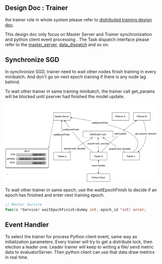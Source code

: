 ## Design Doc : Trainer 

the trainer role in whole system please refer to [distributed training design doc](./README.md). 

This design doc only focus on Master Server and Trainer synchronization and python client event processing . The Task dispatch interface please refer to the [master_server](./master_server.md), [data_dispatch](./data_dispatch.md) and so on.

## Synchronize SGD

In synchronize SGD, trainer need to wait other nodes finish training in every minibatch. And don't go on next epoch training if there is any node lag behind.

To wait other trainer in same training minibatch, the trainer call get_params will be blocked until pserver had finished the model update.

<img src="src/paddle-trainer.png" width="600"/>

To wait other trainer in same epoch, use the waitEpochFinish to decide if an epoch has finished and enter next training epoch.

```go
// Master Service 
func(s *Service) waitEpochFinish(dummy int, epoch_id *int) error;
```

## Event Handler

To select the trainer for process Python client event,  same way as initialization parameters. Every trainer will try to get a distribute lock, then election a leader one. Leader trainer will keep to writing a file/ send metric data to evaluatorServer. Then python client can use that data draw metrics in real time.
